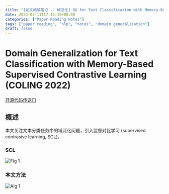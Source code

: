 ```yaml
---
title: "[论文阅读笔记 -- 域泛化] DG for Text Classification with Memory-Based SCL (COLING 2022)"
date: 2023-02-11T17:13:19+08:00
categories: ["Paper Reading Notes"]
tags: ["paper reading", "nlp", "notes", "domain generalization"]
draft: false
---
```


# Domain Generalization for Text Classification with Memory-Based Supervised Contrastive Learning (COLING 2022)

[开源代码传送门](https://github.com/tonytan48/mscl)

## 概述

本文关注文本分类任务中的域泛化问题，引入监督对比学习 (supervised contrasive learning, SCL)。  

### SCL

![Fig 1](/images/2023/PRN325/1.png)

### 本文方法

![Alg 1](/images/2023/PRN325/A1.png)
